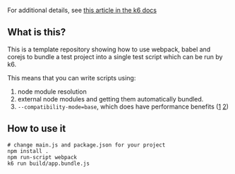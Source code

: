 For additional details, see [this article in the k6 docs](https://k6.io/docs/using-k6/modules)

## What is this?
This is a template repository showing how to use webpack, babel and corejs to bundle a test project into a single test script which can be run by k6.

This means that you can write scripts using:
1. node module resolution
2. external node modules and getting them automatically bundled.
3. `--compatibility-mode=base`, which does have performance benefits ([1](https://github.com/loadimpact/k6/issues/1167#issuecomment-553787857) [2](https://github.com/loadimpact/k6/issues/1167#issuecomment-553835092))

## How to use it 
```
# change main.js and package.json for your project
npm install .
npm run-script webpack
k6 run build/app.bundle.js
```
